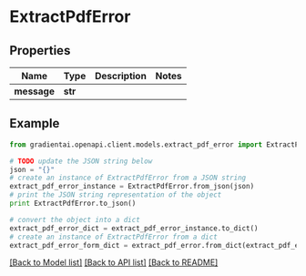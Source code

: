 # ExtractPdfError


## Properties
Name | Type | Description | Notes
------------ | ------------- | ------------- | -------------
**message** | **str** |  | 

## Example

```python
from gradientai.openapi.client.models.extract_pdf_error import ExtractPdfError

# TODO update the JSON string below
json = "{}"
# create an instance of ExtractPdfError from a JSON string
extract_pdf_error_instance = ExtractPdfError.from_json(json)
# print the JSON string representation of the object
print ExtractPdfError.to_json()

# convert the object into a dict
extract_pdf_error_dict = extract_pdf_error_instance.to_dict()
# create an instance of ExtractPdfError from a dict
extract_pdf_error_form_dict = extract_pdf_error.from_dict(extract_pdf_error_dict)
```
[[Back to Model list]](../README.md#documentation-for-models) [[Back to API list]](../README.md#documentation-for-api-endpoints) [[Back to README]](../README.md)


